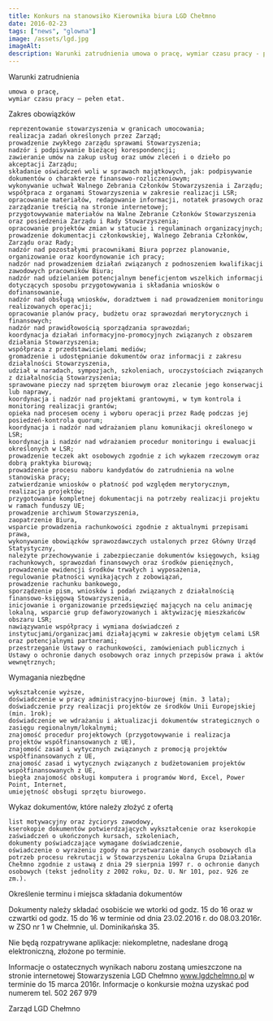 ```yaml
---
title: Konkurs na stanowsiko Kierownika biura LGD Chełmno
date: 2016-02-23
tags: ["news", "glowna"]
image: /assets/lgd.jpg
imageAlt:
description: Warunki zatrudnienia umowa o pracę, wymiar czasu pracy - pełen etat. Zakres obowiązków reprezentowanie stowarzyczenia w granicach umocowania; realizaca zadań określonych przez Zarząd; [...]
---
```

Warunki zatrudnienia

    umowa o pracę,
    wymiar czasu pracy – pełen etat.

Zakres obowiązków

    reprezentowanie stowarzyszenia w granicach umocowania;
    realizacja zadań określonych przez Zarząd;
    prowadzenie zwykłego zarządu sprawami Stowarzyszenia;
    nadzór i podpisywanie bieżącej korespondencji;
    zawieranie umów na zakup usług oraz umów zleceń i o dzieło po akceptacji Zarządu;
    składanie oświadczeń woli w sprawach majątkowych, jak: podpisywanie dokumentów o charakterze finansowo-rozliczeniowym;
    wykonywanie uchwał Walnego Zebrania Członków Stowarzyszenia i Zarządu;
    współpraca z organami Stowarzyszenia w zakresie realizacji LSR;
    opracowanie materiałów, redagowanie informacji, notatek prasowych oraz zarządzanie treścią na stronie internetowej;
    przygotowywanie materiałów na Walne Zebranie Członków Stowarzyszenia oraz posiedzenia Zarządu i Rady Stowarzyszenia;
    opracowanie projektów zmian w statucie i regulaminach organizacyjnych;
    prowadzenie dokumentacji członkowskiej, Walnego Zebrania Członków, Zarządu oraz Rady;
    nadzór nad pozostałymi pracownikami Biura poprzez planowanie, organizowanie oraz koordynowanie ich pracy;
    nadzór nad prowadzeniem działań związanych z podnoszeniem kwalifikacji zawodowych pracowników Biura;
    nadzór nad udzielaniem potencjalnym beneficjentom wszelkich informacji dotyczących sposobu przygotowywania i składania wniosków o dofinansowanie,
    nadzór nad obsługą wniosków, doradztwem i nad prowadzeniem monitoringu realizowanych operacji;
    opracowanie planów pracy, budżetu oraz sprawozdań merytorycznych i finansowych;
    nadzór nad prawidłowością sporządzania sprawozdań;
    koordynacja działań informacyjno-promocyjnych związanych z obszarem działania Stowarzyszenia;
    współpraca z przedstawicielami mediów;
    gromadzenie i udostępnianie dokumentów oraz informacji z zakresu działalności Stowarzyszenia,
    udział w naradach, sympozjach, szkoleniach, uroczystościach związanych z działalnością Stowarzyszenia;
    sprawowane pieczy nad sprzętem biurowym oraz zlecanie jego konserwacji lub naprawy,
    koordynacja i nadzór nad projektami grantowymi, w tym kontrola i monitoring realizacji grantów;
    opieka nad procesem oceny i wyboru operacji przez Radę podczas jej posiedzeń-kontrola quorum;
    koordynacja i nadzór nad wdrażaniem planu komunikacji określonego w LSR;
    koordynacja i nadzór nad wdrażaniem procedur monitoringu i ewaluacji określonych w LSR;
    prowadzenie teczek akt osobowych zgodnie z ich wykazem rzeczowym oraz dobrą praktyka biurową;
    prowadzenie procesu naboru kandydatów do zatrudnienia na wolne stanowiska pracy;
    zatwierdzanie wniosków o płatność pod względem merytorycznym,
    realizacja projektów;
    przygotowanie kompletnej dokumentacji na potrzeby realizacji projektu w ramach funduszy UE;
    prowadzenie archiwum Stowarzyszenia,
    zaopatrzenie Biura,
    wsparcie prowadzenia rachunkowości zgodnie z aktualnymi przepisami prawa,
    wykonywanie obowiązków sprawozdawczych ustalonych przez Główny Urząd Statystyczny,
    należyte przechowywanie i zabezpieczanie dokumentów księgowych, ksiąg rachunkowych, sprawozdań finansowych oraz środków pieniężnych,
    prowadzenie ewidencji środków trwałych i wyposażenia,
    regulowanie płatności wynikających z zobowiązań,
    prowadzenie rachunku bankowego,
    sporządzenie pism, wniosków i podań związanych z działalnością finansowo-księgową Stowarzyszenia,
    inicjowanie i organizowanie przedsięwzięć mających na celu animację lokalną, wsparcie grup defaworyzowanych i aktywizację mieszkańców obszaru LSR;
    nawiązywanie współpracy i wymiana doświadczeń z instytucjami/organizacjami działającymi w zakresie objętym celami LSR oraz potencjalnymi partnerami;
    przestrzeganie Ustawy o rachunkowości, zamówieniach publicznych i Ustawy o ochronie danych osobowych oraz innych przepisów prawa i aktów wewnętrznych;

Wymagania niezbędne

    wykształcenie wyższe,
    doświadczenie w pracy administracyjno-biurowej (min. 3 lata);
    doświadczenie przy realizacji projektów ze środków Unii Europejskiej (min. 1rok);
    doświadczenie we wdrażaniu i aktualizacji dokumentów strategicznych o zasięgu regionalnym/lokalnymi;
    znajomość procedur projektowych (przygotowywanie i realizacja projektów współfinansowanych z UE),
    znajomość zasad i wytycznych związanych z promocją projektów współfinansowanych z UE,
    znajomość zasad i wytycznych związanych z budżetowaniem projektów współfinansowanych z UE,
    biegła znajomość obsługi komputera i programów Word, Excel, Power Point, Internet,
    umiejętność obsługi sprzętu biurowego.

 Wykaz dokumentów, które należy złożyć z ofertą

    list motywacyjny oraz życiorys zawodowy,
    kserokopie dokumentów potwierdzających wykształcenie oraz kserokopie zaświadczeń o ukończonych kursach, szkoleniach,
    dokumenty poświadczające wymagane doświadczenie,
    oświadczenie o wyrażeniu zgody na przetwarzanie danych osobowych dla potrzeb procesu rekrutacji w Stowarzyszeniu Lokalna Grupa Działania Chełmno zgodnie z ustawą z dnia 29 sierpnia 1997 r. o ochronie danych osobowych (tekst jednolity z 2002 roku, Dz. U. Nr 101, poz. 926 ze zm.).


 Określenie terminu i miejsca składania dokumentów

Dokumenty należy składać osobiście we wtorki  od godz. 15 do 16 oraz w czwartki od godz. 15 do 16 w terminie od dnia 23.02.2016 r. do 08.03.2016r. w ZSO nr 1 w Chełmnie, ul. Dominikańska 35.

Nie będą rozpatrywane aplikacje: niekompletne, nadesłane drogą elektroniczną, złożone po  terminie.

Informacje o ostatecznych wynikach naboru zostaną umieszczone na stronie internetowej Stowarzyszenia LGD Chełmno www.lgdchelmno.pl  w terminie  do  15 marca 2016r. Informacje o konkursie można uzyskać pod numerem tel. 502 267 979


Zarząd LGD Chełmno